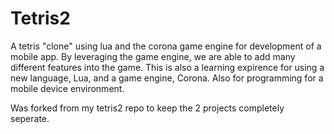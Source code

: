 Tetris2
=======

A tetris "clone" using lua and the corona game engine for development of a mobile app. By leveraging the game engine,
we are able to add many different features into the game. This is also a learning expirence for using a new language, Lua,
and a game engine, Corona. Also for programming for a mobile device environment.

Was forked from my tetris2 repo to keep the 2 projects completely seperate.
